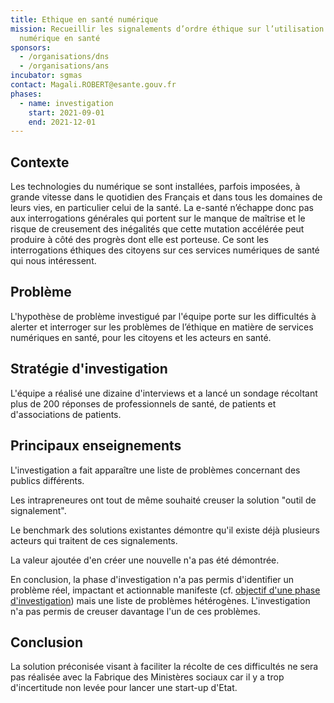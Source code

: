 ```yaml
---
title: Ethique en santé numérique
mission: Recueillir les signalements d’ordre éthique sur l’utilisation du
  numérique en santé
sponsors:
  - /organisations/dns
  - /organisations/ans
incubator: sgmas
contact: Magali.ROBERT@esante.gouv.fr
phases:
  - name: investigation
    start: 2021-09-01
    end: 2021-12-01
---
```

## Contexte

Les technologies du numérique se sont installées, parfois imposées, à grande vitesse dans le quotidien des Français et dans tous les domaines de leurs vies, en particulier celui de la santé. La e-santé n’échappe donc pas aux interrogations générales qui portent sur le manque de maîtrise et le risque de creusement des inégalités que cette mutation accélérée peut produire à côté des progrès dont elle est porteuse. Ce sont les interrogations éthiques des citoyens sur ces services numériques de santé qui nous intéressent.

## Problème

L'hypothèse de problème investigué par l'équipe porte sur les difficultés à alerter et interroger sur les problèmes de l’éthique en matière de services numériques en santé, pour les citoyens et les acteurs en santé.

## Stratégie d'investigation

L'équipe a réalisé une dizaine d'interviews et a lancé un sondage récoltant plus de 200 réponses de professionnels de santé, de patients et d'associations de patients.

## Principaux enseignements

L'investigation a fait apparaître une liste de problèmes concernant des publics différents.

Les intrapreneures ont tout de même souhaité creuser la solution "outil de signalement".

Le benchmark des solutions existantes démontre qu'il existe déjà plusieurs acteurs qui traitent de ces signalements.

La valeur ajoutée d'en créer une nouvelle n'a pas été démontrée.

En conclusion, la phase d'investigation n'a pas permis d'identifier un problème réel, impactant et actionnable manifeste (cf. [objectif d'une phase d'investigation](https://beta.gouv.fr/approche/investigation)) mais une liste de problèmes hétérogènes. L'investigation n'a pas permis de creuser davantage l'un de ces problèmes.

## Conclusion

La solution préconisée visant à faciliter la récolte de ces difficultés ne sera pas réalisée avec la Fabrique des Ministères sociaux car il y a trop d'incertitude non levée pour lancer une start-up d'Etat.
